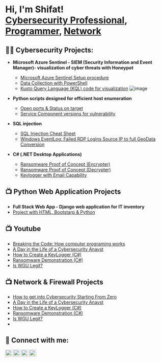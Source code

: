 <h1>Hi, I'm Shifat! <br/><a href="https://github.com/Shifat-udn">Cybersecurity Professional</a>, <a href="https://www.linkedin.com/in/shifat-uddin-0baa86b2/">Programmer</a>, <a href="https://www.youtube.com/c/joshmadakor">Network</a></h1>

<h2>👨‍💻 Cybersecurity Projects:</h2>

- <b>Microsoft Azure Sentinel - SIEM (Security Information and Event Manager)- visualization of cyber threats with Honeypot </b>
  - [Microsoft Azure Sentinel Setup procedure](https://github.com/Shifat-udn/Microsoft-Azure-Sentinel---SIEM-Security-Information-and-Event-Manager-)
  - [Data Collection with PowerShell](https://github.com/Shifat-udn/Microsoft-Azure-Sentinel---SIEM-Security-Information-and-Event-Manager-/blob/main/Log_Exporter.ps1)
  - [Kusto Query Language (KQL) code for visualization](https://github.com/Shifat-udn/Microsoft-Azure-Sentinel---SIEM-Security-Information-and-Event-Manager-/blob/main/KQL.txt)
    ![image](https://github.com/Shifat-udn/Shifat-udn/assets/141313925/dbc9060f-6d30-4b25-95c7-5de59ad136bd)

  

- <b>Python scripts designed for efficient host enumeration </b>
  - [Open ports & Status on target](https://github.com/Shifat-udn/Cyber-Security/blob/main/host_scan.py)
  - [Service Component versions for vulnerability](https://github.com/Shifat-udn/Cyber-Security/blob/main/host_scan_2.py)
- <b>SQL injection</b>
  - [SQL Injection Cheat Sheet](https://github.com/Shifat-udn/Cyber-Security/blob/main/SQLi.txt)
  - [Windows EventLog: Failed RDP Logins Source IP to full GeoData Conversion](https://github.com/joshmadakor1/Sentinel-Lab)

- <b>C# (.NET Desktop Applications)</b>
  - [Ransomware Proof of Concept (Encrypter)](https://github.com/joshmadakor1/EncrypterPOC)
  - [Ransomware Proof of Concept (Decrypter)](https://github.com/joshmadakor1/DecrypterPOC)
  - [Keylogger with Email Capability](https://github.com/joshmadakor1/Key-Logger-With-Email)

<h2>📺 Python Web Application Projects</h2>


- <b>Full Stack Web App - Django web application for IT inventory </b>
- [Project with HTML, Bootstarp & Python](https://github.com/Shifat-udn/IT-support-django)


<h2>📺 Youtube </h2>

- [Breaking the Code: How computer programing works](https://www.youtube.com/watch?v=IRFELQCTImc)
- [A Day in the Life of a Cybersecurity Anayst](https://www.youtube.com/watch?v=uHy3oM7NnoU)
- [How to Create a KeyLogger (C#)](https://www.youtube.com/watch?v=N-L9hklSlNk)
- [Ransomware Demonstration (C#)](https://www.youtube.com/watch?v=OfvdQeh79s0)
- [Is WGU Legit?](https://www.youtube.com/watch?v=E2MwRWxDBkA)

<h2>📺 Network & Firewall Projects</h2>

- [How to get into Cybersecurity Starting From Zero](https://www.youtube.com/watch?v=a83ASGn_V_s)
- [A Day in the Life of a Cybersecurity Anayst](https://www.youtube.com/watch?v=uHy3oM7NnoU)
- [How to Create a KeyLogger (C#)](https://www.youtube.com/watch?v=N-L9hklSlNk)
- [Ransomware Demonstration (C#)](https://www.youtube.com/watch?v=OfvdQeh79s0)
- [Is WGU Legit?](https://www.youtube.com/watch?v=E2MwRWxDBkA)
- 
<h2> 🤳 Connect with me:</h2>

[<img align="left" alt="JoshMadakor | YouTube" width="22px" src="https://cdn.jsdelivr.net/npm/simple-icons@v3/icons/youtube.svg" />][youtube]
[<img align="left" alt="JoshMadakor | Twitter" width="22px" src="https://cdn.jsdelivr.net/npm/simple-icons@v3/icons/twitter.svg" />][twitter]
[<img align="left" alt="JoshMadakor | LinkedIn" width="22px" src="https://cdn.jsdelivr.net/npm/simple-icons@v3/icons/linkedin.svg" />][linkedin]
[<img align="left" alt="JoshMadakor | Instagram" width="22px" src="https://cdn.jsdelivr.net/npm/simple-icons@v3/icons/instagram.svg" />][instagram]

[twitter]: https://twitter.com/joshmadakor
[youtube]: https://www.youtube.com/c/joshmadakor
[instagram]: https://www.instagram.com/joshmadakor/
[linkedin]: https://linkedin.com/in/joshmadakor

<!--
**joshmadakor1/joshmadakor1** is a ✨ _special_ ✨ repository because its `README.md` (this file) appears on your GitHub profile.

Here are some ideas to get you started:

- 🔭 I’m currently working on ...
- 🌱 I’m currently learning ...
- 👯 I’m looking to collaborate on ...
- 🤔 I’m looking for help with ...
- 💬 Ask me about ...
- 📫 How to reach me: ...
- 😄 Pronouns: ...
- ⚡ Fun fact: ...
-->
